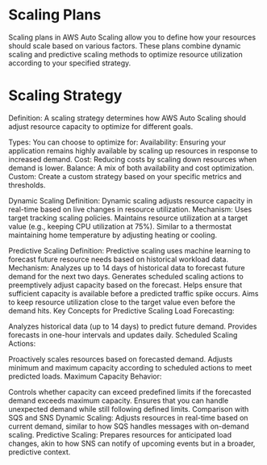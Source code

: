 # Scaling Plans
Scaling plans in AWS Auto Scaling allow you to define how your resources should scale based on various factors. These plans combine dynamic scaling and predictive scaling methods to optimize resource utilization according to your specified strategy.

# Scaling Strategy
Definition: A scaling strategy determines how AWS Auto Scaling should adjust resource capacity to optimize for different goals.

Types: You can choose to optimize for:
Availability: Ensuring your application remains highly available by scaling up resources in response to increased demand.
Cost: Reducing costs by scaling down resources when demand is lower.
Balance: A mix of both availability and cost optimization.
Custom: Create a custom strategy based on your specific metrics and thresholds.

Dynamic Scaling
Definition: Dynamic scaling adjusts resource capacity in real-time based on live changes in resource utilization.
Mechanism:
Uses target tracking scaling policies.
Maintains resource utilization at a target value (e.g., keeping CPU utilization at 75%).
Similar to a thermostat maintaining home temperature by adjusting heating or cooling.

Predictive Scaling
Definition: Predictive scaling uses machine learning to forecast future resource needs based on historical workload data.
Mechanism:
Analyzes up to 14 days of historical data to forecast future demand for the next two days.
Generates scheduled scaling actions to preemptively adjust capacity based on the forecast.
Helps ensure that sufficient capacity is available before a predicted traffic spike occurs.
Aims to keep resource utilization close to the target value even before the demand hits.
Key Concepts for Predictive Scaling
Load Forecasting:

Analyzes historical data (up to 14 days) to predict future demand.
Provides forecasts in one-hour intervals and updates daily.
Scheduled Scaling Actions:

Proactively scales resources based on forecasted demand.
Adjusts minimum and maximum capacity according to scheduled actions to meet predicted loads.
Maximum Capacity Behavior:

Controls whether capacity can exceed predefined limits if the forecasted demand exceeds maximum capacity.
Ensures that you can handle unexpected demand while still following defined limits.
Comparison with SQS and SNS
Dynamic Scaling: Adjusts resources in real-time based on current demand, similar to how SQS handles messages with on-demand scaling.
Predictive Scaling: Prepares resources for anticipated load changes, akin to how SNS can notify of upcoming events but in a broader, predictive context.